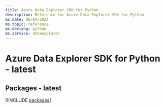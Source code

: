 ```yaml
---
title: Azure Data Explorer SDK for Python
description: Reference for Azure Data Explorer SDK for Python
ms.date: 06/04/2024
ms.topic: reference
ms.devlang: python
ms.service: dataexplorer
---
```

# Azure Data Explorer SDK for Python - latest
## Packages - latest
[!INCLUDE [packages](data-explorer-index.md)]
